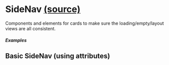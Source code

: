 # SideNav [(source)](https://github.com/bullhorn/novo-elements/blob/master/projects/novo-elements/src/elements/layout)

Components and elements for cards to make sure the loading/empty/layout views are all consistent.

##### Examples

## Basic SideNav (using attributes)

<code-example example="basic-sidenav"></code-example>
